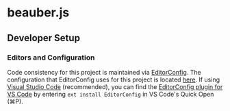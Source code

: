 # beauber.js

## Developer Setup

### Editors and Configuration
Code consistency for this project is maintained via [EditorConfig](https://editorconfig.org). The configuration that EditorConfig uses for this project is located [here](https://github.com/reecealanboyd/beauber.js/blob/master/.editorconfig).
If using [Visual Studio Code](https://code.visualstudio.com) (recommended), you can find the [EditorConfig plugin for VS Code](https://marketplace.visualstudio.com/itemdetails?itemName=EditorConfig.EditorConfig) by entering `ext install EditorConfig` in VS Code's Quick Open (⌘P).
